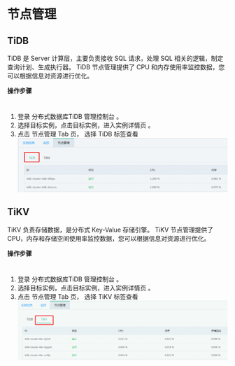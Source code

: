 # 节点管理
## TiDB
TiDB 是 Server 计算层，主要负责接收 SQL 请求，处理 SQL 相关的逻辑，制定查询计划、生成执行器。
TiDB 节点管理提供了 CPU 和内存使用率监控数据，您可以根据信息对资源进行优化。

**操作步骤**

#

1. 登录 分布式数据库TiDB 管理控制台 。    
2. 选择目标实例，点击目标实例，进入实例详情页 。  
3. 点击 节点管理 Tab 页， 选择 TiDB 标签查看
![节点管理1](../../../../image/TiDB/Node-Management-1.png)

## TiKV
TiKV 负责存储数据，是分布式 Key-Value 存储引擎。 
TiKV 节点管理提供了 CPU，内存和存储空间使用率监控数据，您可以根据信息对资源进行优化。 

**操作步骤**

#

1. 登录 分布式数据库TiDB 管理控制台 。
2. 选择目标实例，点击目标实例，进入实例详情页 。
3. 点击 节点管理 Tab 页， 选择 TiKV 标签查看
![节点管理2](../../../../image/TiDB/Node-Management-2.png)

